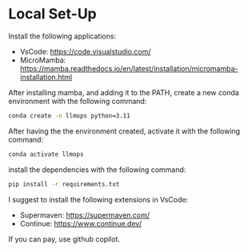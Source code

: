# Local Set-Up

Install the following applications:

- VsCode: https://code.visualstudio.com/
- MicroMamba: https://mamba.readthedocs.io/en/latest/installation/micromamba-installation.html

After installing mamba, and adding it to the PATH, create a new conda environment with the following command:

```bash
conda create -n llmops python=3.11
```

After having the the environment created, activate it with the following command:

```bash
conda activate llmops
```

install the dependencies with the following command:

```bash
pip install -r requirements.txt
```

I suggest to install the following extensions in VsCode:

- Supermaven: https://supermaven.com/
- Continue: https://www.continue.dev/

If you can pay, use github copilot.